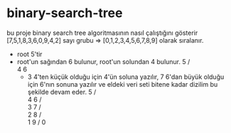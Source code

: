 # binary-search-tree
bu proje binary search tree algoritmasının nasıl çalıştığını gösterir
[7,5,1,8,3,6,0,9,4,2] sayı grubu => [0,1,2,3,4,5,6,7,8,9] olarak sıralanır.
* root 5'tir
* root'un sağından 6 bulunur, root'un solundan 4 bulunur.
                  5
                /   \
              4      6
  * 3 4'ten küçük olduğu için 4'ün soluna yazılır, 7 6'dan büyük olduğu için 6'nın sonuna yazılır ve eldeki veri seti bitene kadar dizilim bu şekilde devam eder.
                      5
                    /    \
                  4        6
                /            \
              3                7
            /                    \
          2                        8
        /                            \
       1                              9
      /
    0
